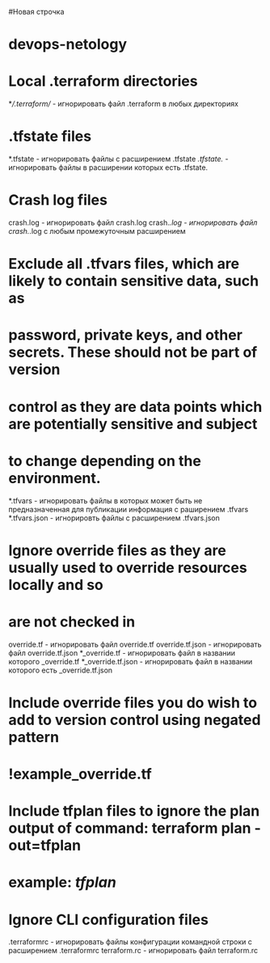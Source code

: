 #Новая строчка
# devops-netology
# Local .terraform directories
**/.terraform/* - игнорировать файл .terraform в любых директориях

# .tfstate files
*.tfstate -  игнорировать файлы с расширением .tfstate
*.tfstate.* - игнорировать файлы в расширении которых есть .tfstate.

# Crash log files
crash.log - игнорировать файл crash.log
crash.*.log - игнорировать файл crash.*.log c любым промежуточным расширением

# Exclude all .tfvars files, which are likely to contain sensitive data, such as
# password, private keys, and other secrets. These should not be part of version
# control as they are data points which are potentially sensitive and subject
# to change depending on the environment.
*.tfvars - игнорировать файлы в которых может быть не предназначенная для публикации информация с раширением .tfvars
*.tfvars.json - игнорировть файлы с расширением .tfvars.json

# Ignore override files as they are usually used to override resources locally and so
# are not checked in
override.tf - игнорировать файл override.tf
override.tf.json - игнорировать файл override.tf.json
*_override.tf - игнорировать файл в названии которого _override.tf
*_override.tf.json - игнорировать файл в названии которого есть _override.tf.json

# Include override files you do wish to add to version control using negated pattern
# !example_override.tf

# Include tfplan files to ignore the plan output of command: terraform plan -out=tfplan
# example: *tfplan*

# Ignore CLI configuration files
.terraformrc - игнорировать файлы конфигурации командной строки с расширением .terraformrc
terraform.rc - игнорировать файл terraform.rc
